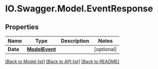 # IO.Swagger.Model.EventResponse
## Properties

Name | Type | Description | Notes
------------ | ------------- | ------------- | -------------
**Data** | [**ModelEvent**](ModelEvent.md) |  | [optional] 

[[Back to Model list]](../README.md#documentation-for-models) [[Back to API list]](../README.md#documentation-for-api-endpoints) [[Back to README]](../README.md)

